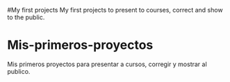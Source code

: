 #My first projects
My first projects to present to courses, correct and show to the public.

# Mis-primeros-proyectos
Mis primeros proyectos para presentar a cursos, corregir y mostrar al publico.
